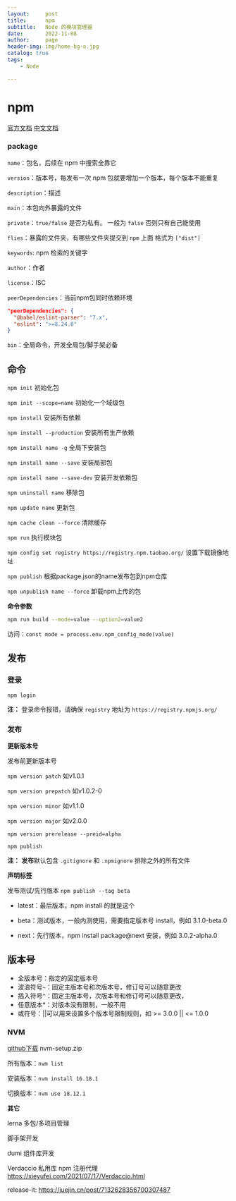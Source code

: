 ```yaml
---
layout:     post
title:      npm
subtitle:   Node 的模块管理器
date:       2022-11-08
author:     page
header-img: img/home-bg-o.jpg
catalog: true
tags:
    - Node

---
```


# npm

[官方文档](https://docs.npmjs.com/) [中文文档](https://www.npmrc.cn/)

### package

`name`：包名，后续在 npm 中搜索全靠它

`version`：版本号，每发布一次 npm 包就要增加一个版本，每个版本不能重复

`description`：描述

`main`：本包向外暴露的文件

`private`：`true/false` 是否为私有。 一般为 `false` 否则只有自己能使用

`flies`：暴露的文件夹，有哪些文件夹提交到 `npm` 上面 格式为 `["dist"]`

`keywords`: npm 检索的关键字

`author`：作者

`license`：ISC

`peerDependencies`：当前npm包同时依赖环境

```json
"peerDependencies": {
  "@babel/eslint-parser": "7.x",
  "eslint": ">=8.24.0"
}
```

`bin`：全局命令，开发全局包/脚手架必备

## 命令

`npm init` 初始化包

`npm init --scope=name` 初始化一个域级包

`npm install` 安装所有依赖

`npm install --production` 安装所有生产依赖

`npm install name -g` 全局下安装包

`npm install name --save` 安装局部包

`npm install name --save-dev` 安装开发依赖包

`npm uninstall name` 移除包

`npm update name` 更新包

`npm cache clean --force` 清除缓存

`npm run` 执行模块包

`npm config set registry https://registry.npm.taobao.org/` 设置下载镜像地址

`npm publish` 根据package.json的name发布包到npm仓库

`npm unpublish name --force` 卸载npm上传的包

**命令参数**

```sh
npm run build --mode=value --option2=value2
```

访问：`const mode = process.env.npm_config_mode(value)`

## 发布

### 登录

```shell
npm login
```

**注：** 登录命令报错，请确保 `registry` 地址为 `https://registry.npmjs.org/`

### 发布

**更新版本号**

发布前更新版本号

`npm version patch` 如v1.0.1

`npm version prepatch` 如v1.0.2-0

`npm version minor` 如v1.1.0

`npm version major` 如v2.0.0

`npm version prerelease --preid=alpha`

```shell
npm publish
```

**注：** **发布**默认包含 `.gitignore` 和 `.npmignore` 排除之外的所有文件

**声明标签**

发布测试/先行版本 `npm publish --tag beta`

- latest：最后版本，npm install 的就是这个

- beta：测试版本，一般内测使用，需要指定版本号 install，例如 3.1.0-beta.0

- next：先行版本，npm install package@next 安装，例如 3.0.2-alpha.0

## 版本号

- 全版本号：指定的固定版本号
- 波浪符号`~`：固定主版本号和次版本号，修订号可以随意更改
- 插入符号`^`：固定主版本号，次版本号和修订号可以随意更改，
- 任意版本*：对版本没有限制，一般不用
- 或符号：||可以用来设置多个版本号限制规则，如 >= 3.0.0 || <= 1.0.0

### NVM

[github下载](https://github.com/coreybutler/nvm-windows) nvm-setup.zip

所有版本：`nvm list`

安装版本：`nvm install 16.18.1`

切换版本：`nvm use 18.12.1`

**其它**

lerna 多包/多项目管理

脚手架开发

dumi 组件库开发

Verdaccio 私用库 npm 注册代理 <https://xieyufei.com/2021/07/17/Verdaccio.html>

release-it: <https://juejin.cn/post/7132628356700307487>
